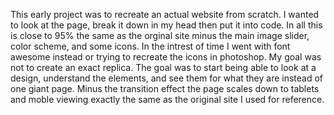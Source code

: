 This early project was to recreate an actual website from scratch. I wanted to look at the page, break it down in my head then put it into code. In all this is close to 95% the same as the orginal site minus the main image slider, color scheme, and some icons.
In the intrest of time I went with font awesome instead or trying to recreate the icons in photoshop. My goal was not to create an exact replica. The goal was to start being able to look at a design, understand the elements, and see them for what they are instead of one giant page.
Minus the transition effect the page scales down to tablets and moble viewing exactly the same as the original site I used for reference. 
